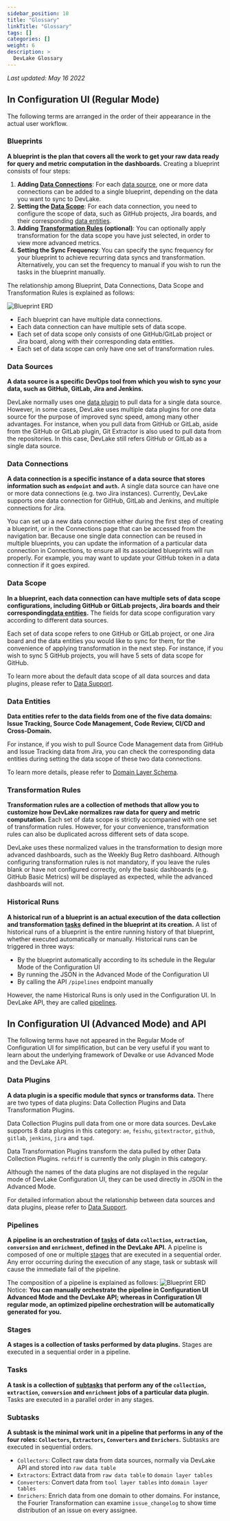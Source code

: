 ```yaml
---
sidebar_position: 10
title: "Glossary"
linkTitle: "Glossary"
tags: []
categories: []
weight: 6
description: >
  DevLake Glossary
---
```


*Last updated: May 16 2022*


## In Configuration UI (Regular Mode)

The following terms are arranged in the order of their appearance in the actual user workflow.

### Blueprints
**A blueprint is the plan that covers all the work to get your raw data ready for query and metric computation in the dashboards.** Creating a blueprint consists of four steps:
1. **Adding [Data Connections](Glossary.md#data-connections)**: For each [data source](Glossary.md#data-sources), one or more data connections can be added to a single blueprint, depending on the data you want to sync to DevLake.
2. **Setting the [Data Scope](Glossary.md#data-scope)**: For each data connection, you need to configure the scope of data, such as GitHub projects, Jira boards, and their corresponding [data entities](Glossary.md#data-entities).
3. **Adding [Transformation Rules](Glossary.md#transformation-rules) (optional)**: You can optionally apply transformation for the data scope you have just selected, in order to view more advanced metrics.
3. **Setting the Sync Frequency**: You can specify the sync frequency for your blueprint to achieve recurring data syncs and transformation. Alternatively, you can set the frequency to manual if you wish to run the tasks in the blueprint manually.

The relationship among Blueprint, Data Connections, Data Scope and Transformation Rules is explained as follows:

![Blueprint ERD](/img/Glossary/blueprint-erd.svg)
- Each blueprint can have multiple data connections.
- Each data connection can have multiple sets of data scope.
- Each set of data scope only consists of one GitHub/GitLab project or Jira board, along with their corresponding data entities.
- Each set of data scope can only have one set of transformation rules.

### Data Sources
**A data source is a specific DevOps tool from which you wish to sync your data, such as GitHub, GitLab, Jira and Jenkins.**

DevLake normally uses one [data plugin](Glossary.md#data-plugins) to pull data for a single data source. However, in some cases, DevLake uses multiple data plugins for one data source for the purpose of improved sync speed, among many other advantages. For instance, when you pull data from GitHub or GitLab, aside from the GitHub or GitLab plugin, Git Extractor is also used to pull data from the repositories. In this case, DevLake still refers GitHub or GitLab as a single data source.

### Data Connections
**A data connection is a specific instance of a data source that stores information such as `endpoint` and `auth`.** A single data source can have one or more data connections (e.g. two Jira instances). Currently, DevLake supports one data connection for GitHub, GitLab and Jenkins, and multiple connections for Jira.

You can set up a new data connection either during the first step of creating a blueprint, or in the Connections page that can be accessed from the navigation bar. Because one single data connection can be reused in multiple blueprints, you can update the information of a particular data connection in Connections, to ensure all its associated blueprints will run properly. For example, you may want to update your GitHub token in a data connection if it goes expired.

### Data Scope
**In a blueprint, each data connection can have multiple sets of data scope configurations, including GitHub or GitLab projects, Jira boards and their corresponding[data entities](Glossary.md#data-entities).** The fields for data scope configuration vary according to different data sources.

Each set of data scope refers to one GitHub or GitLab project, or one Jira board and the data entities you would like to sync for them, for the convenience of applying transformation in the next step. For instance, if you wish to sync 5 GitHub projects, you will have 5 sets of data scope for GitHub.

To learn more about the default data scope of all data sources and data plugins, please refer to [Data Support](./DataModels/DataSupport.md).

### Data Entities
**Data entities refer to the data fields from one of the five data domains: Issue Tracking, Source Code Management, Code Review, CI/CD and Cross-Domain.**

For instance, if you wish to pull Source Code Management data from GitHub and Issue Tracking data from Jira, you can check the corresponding data entities during setting the data scope of these two data connections.

To learn more details, please refer to [Domain Layer Schema](./DataModels/DevLakeDomainLayerSchema.md).

### Transformation Rules
**Transformation rules are a collection of methods that allow you to customize how DevLake normalizes raw data for query and metric computation.** Each set of data scope is strictly accompanied with one set of transformation rules. However, for your convenience, transformation rules can also be duplicated across different sets of data scope.

DevLake uses these normalized values in the transformation to design more advanced dashboards, such as the Weekly Bug Retro dashboard. Although configuring transformation rules is not mandatory, if you leave the rules blank or have not configured correctly, only the basic dashboards (e.g. GitHub Basic Metrics) will be displayed as expected, while the advanced dashboards will not.

### Historical Runs
**A historical run of a blueprint is an actual execution of the data collection and transformation [tasks](Glossary.md#tasks) defined in the blueprint at its creation.** A list of historical runs of a blueprint is the entire running history of that blueprint, whether executed automatically or manually. Historical runs can be triggered in three ways:
- By the blueprint automatically according to its schedule in the Regular Mode of the Configuration UI
- By running the JSON in the Advanced Mode of the Configuration UI
- By calling the API `/pipelines` endpoint manually

However, the name Historical Runs is only used in the Configuration UI. In DevLake API, they are called [pipelines](Glossary.md#pipelines).

## In Configuration UI (Advanced Mode) and API

The following terms have not appeared in the Regular Mode of Configuration UI for simplification, but can be very useful if you want to learn about the underlying framework of Devalke or use Advanced Mode and the DevLake API.

### Data Plugins
**A data plugin is a specific module that syncs or transforms data.** There are two types of data plugins: Data Collection Plugins and Data Transformation Plugins.

Data Collection Plugins pull data from one or more data sources. DevLake supports 8 data plugins in this category: `ae`, `feishu`, `gitextractor`, `github`, `gitlab`, `jenkins`, `jira` and `tapd`.

Data Transformation Plugins transform the data pulled by other Data Collection Plugins. `refdiff` is currently the only plugin in this category.

Although the names of the data plugins are not displayed in the regular mode of DevLake Configuration UI, they can be used directly in JSON in the Advanced Mode.

For detailed information about the relationship between data sources and data plugins, please refer to [Data Support](./DataModels/DataSupport.md).


### Pipelines
**A pipeline is an orchestration of [tasks](Glossary.md#tasks) of data `collection`, `extraction`, `conversion` and `enrichment`, defined in the DevLake API.** A pipeline is composed of one or multiple [stages](Glossary.md#stages) that are executed in a sequential order. Any error occurring during the execution of any stage, task or subtask will cause the immediate fail of the pipeline.

The composition of a pipeline is explained as follows:
![Blueprint ERD](/img/Glossary/pipeline-erd.svg)
Notice: **You can manually orchestrate the pipeline in Configuration UI Advanced Mode and the DevLake API; whereas in Configuration UI regular mode, an optimized pipeline orchestration will be automatically generated for you.**


### Stages
**A stages is a collection of tasks performed by data plugins.** Stages are executed in a sequential order in a pipeline.

### Tasks
**A task is a collection of [subtasks](Glossary.md#subtasks) that perform any of the `collection`, `extraction`, `conversion` and `enrichment` jobs of a particular data plugin.** Tasks are executed in a parallel order in any stages.

### Subtasks
**A subtask is the minimal work unit in a pipeline that performs in any of the four roles: `Collectors`, `Extractors`, `Converters` and `Enrichers`.** Subtasks are executed in sequential orders.
- `Collectors`: Collect raw data from data sources, normally via DevLake API and stored into `raw data table`
- `Extractors`: Extract data from `raw data table` to `domain layer tables`
- `Converters`: Convert data from `tool layer tables` into `domain layer tables`
- `Enrichers`: Enrich data from one domain to other domains. For instance, the Fourier Transformation can examine `issue_changelog` to show time distribution of an issue on every assignee.
